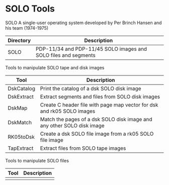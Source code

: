 # SOLO Tools
SOLO A single-user operating system developed by Per Brinch Hansen and his team (1974-1975)

|Directory|Description                                                    |
|---------|---------------------------------------------------------------|
|SOLO     |PDP-11/34 and PDP-11/45 SOLO images and SOLO files and segments|

Tools to manipulate SOLO tape and disk images

|Tool      |Description                                                           |
|----------|----------------------------------------------------------------------|
|DskCatalog|Print the catalog of a dsk SOLO disk image                            |
|DskExtract|Extract segments and files from SOLO disk images                      |
|DskMap    |Create C header file with page map vector for dsk and rk05 SOLO images|  
|DskMatch  |Match the pages of a dsk SOLO disk image and any other SOLO disk image| 
|RK05toDsk |Create a dsk SOLO file image from a rk05 SOLO file image              |
|TapExtract|Extract files from SOLO tape images                                   |

Tools to manipulate SOLO files

|Tool      |Description                                                           |
|----------|----------------------------------------------------------------------|
|          |                                                                      |


